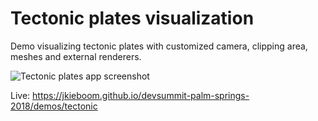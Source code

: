# Tectonic plates visualization

Demo visualizing tectonic plates with customized camera, clipping area, meshes and external renderers.

![Tectonic plates app screenshot](dimg/screenshot.png)

Live: https://jkieboom.github.io/devsummit-palm-springs-2018/demos/tectonic
